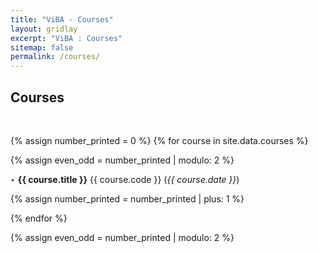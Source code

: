 ```yaml
---
title: "ViBA - Courses"
layout: gridlay
excerpt: "ViBA : Courses"
sitemap: false
permalink: /courses/
---
```


## Courses
<p> &nbsp; </p>

{% assign number_printed = 0 %}
{% for course in site.data.courses %}

{% assign even_odd = number_printed | modulo: 2 %}
<div class="row">
<p>‣ <b>{{ course.title }}</b> {{ course.code }} (<em>{{ course.date }}</em>)</p>
</div>
{% assign number_printed = number_printed | plus: 1 %}

{% endfor %}

{% assign even_odd = number_printed | modulo: 2 %}

<p> &nbsp; </p>
